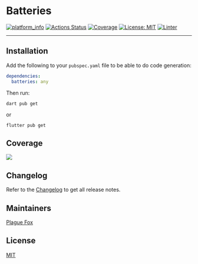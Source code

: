 # Batteries

[![platform_info](https://img.shields.io/pub/v/batteries.svg)](https://pub.dev/packages/batteries)
[![Actions Status](https://github.com/PlugFox/batteries/actions/workflows/checkout.yml/badge.svg)](https://github.com/PlugFox/batteries/actions/workflows/checkout.yml)
[![Coverage](https://codecov.io/gh/PlugFox/batteries/branch/master/graph/badge.svg)](https://codecov.io/gh/PlugFox/batteries)
[![License: MIT](https://img.shields.io/badge/license-MIT-purple.svg)](https://opensource.org/licenses/MIT)
[![Linter](https://img.shields.io/badge/style-linter-40c4ff.svg)](https://dart-lang.github.io/linter/lints/)

---

## Installation

Add the following to your `pubspec.yaml` file to be able to do code generation:

```yaml
dependencies:
  batteries: any
```

Then run:

```shell
dart pub get
```

or

```shell
flutter pub get
```

## Coverage

[![](https://codecov.io/gh/PlugFox/batteries/branch/master/graphs/sunburst.svg)](https://codecov.io/gh/PlugFox/batteries/branch/master)

## Changelog

Refer to the [Changelog](https://github.com/plugfox/batteries/blob/master/CHANGELOG.md) to get all release notes.

## Maintainers

[Plague Fox](https://plugfox.dev)

## License

[MIT](https://github.com/plugfox/batteries/blob/master/LICENSE)
